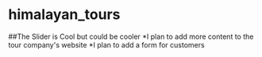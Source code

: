 # himalayan_tours
##The Slider is Cool but could be cooler
*I plan to add more content to the tour company's website
*I plan to add a form for customers
